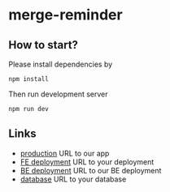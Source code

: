 # merge-reminder

## How to start?
Please install dependencies by
```
npm install
```

Then run development server
```
npm run dev
```

## Links
* [production](https://merge-reminder.pages.dev) URL to our app
* [FE deployment](https://dash.cloudflare.com/b7200f3121d6ef98ffe1edfd5ba95ce4/pages/view/merge-reminder) URL to your deployment
* [BE deployment](https://dashboard.render.com) URL to our BE deployment
* [database](https://cloud.mongodb.com/v2/661119a2fb80c513aef9afcc) URL to your database